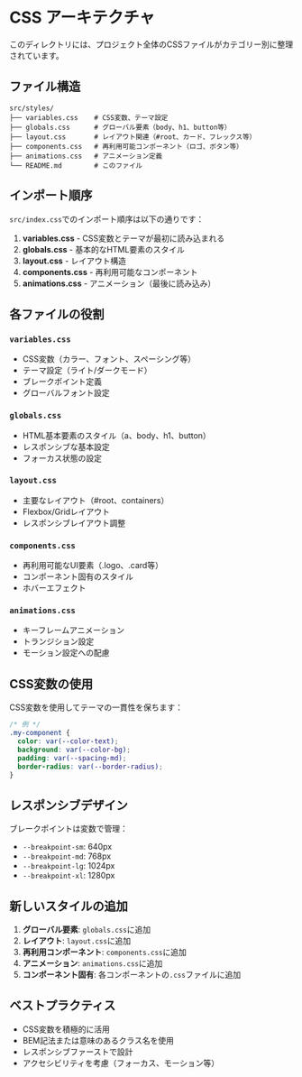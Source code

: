 # CSS アーキテクチャ

このディレクトリには、プロジェクト全体のCSSファイルがカテゴリー別に整理されています。

## ファイル構造

```
src/styles/
├── variables.css    # CSS変数、テーマ設定
├── globals.css      # グローバル要素（body、h1、button等）
├── layout.css       # レイアウト関連（#root、カード、フレックス等）
├── components.css   # 再利用可能コンポーネント（ロゴ、ボタン等）
├── animations.css   # アニメーション定義
└── README.md        # このファイル
```

## インポート順序

`src/index.css`でのインポート順序は以下の通りです：

1. **variables.css** - CSS変数とテーマが最初に読み込まれる
2. **globals.css** - 基本的なHTML要素のスタイル
3. **layout.css** - レイアウト構造
4. **components.css** - 再利用可能なコンポーネント
5. **animations.css** - アニメーション（最後に読み込み）

## 各ファイルの役割

### `variables.css`
- CSS変数（カラー、フォント、スペーシング等）
- テーマ設定（ライト/ダークモード）
- ブレークポイント定義
- グローバルフォント設定

### `globals.css`
- HTML基本要素のスタイル（a、body、h1、button）
- レスポンシブな基本設定
- フォーカス状態の設定

### `layout.css`
- 主要なレイアウト（#root、containers）
- Flexbox/Gridレイアウト
- レスポンシブレイアウト調整

### `components.css`
- 再利用可能なUI要素（.logo、.card等）
- コンポーネント固有のスタイル
- ホバーエフェクト

### `animations.css`
- キーフレームアニメーション
- トランジション設定
- モーション設定への配慮

## CSS変数の使用

CSS変数を使用してテーマの一貫性を保ちます：

```css
/* 例 */
.my-component {
  color: var(--color-text);
  background: var(--color-bg);
  padding: var(--spacing-md);
  border-radius: var(--border-radius);
}
```

## レスポンシブデザイン

ブレークポイントは変数で管理：

- `--breakpoint-sm`: 640px
- `--breakpoint-md`: 768px  
- `--breakpoint-lg`: 1024px
- `--breakpoint-xl`: 1280px

## 新しいスタイルの追加

1. **グローバル要素**: `globals.css`に追加
2. **レイアウト**: `layout.css`に追加
3. **再利用コンポーネント**: `components.css`に追加
4. **アニメーション**: `animations.css`に追加
5. **コンポーネント固有**: 各コンポーネントの`.css`ファイルに追加

## ベストプラクティス

- CSS変数を積極的に活用
- BEM記法または意味のあるクラス名を使用
- レスポンシブファーストで設計
- アクセシビリティを考慮（フォーカス、モーション等）